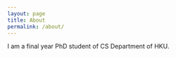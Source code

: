 ```yaml
---
layout: page
title: About
permalink: /about/
---
```

I am a final year PhD student of CS Department of HKU.
